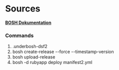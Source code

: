 # Sources

[**BOSH Dokumentation**](https://bosh.io/docs/create-release/)

### Commands

1. .underbosh-dsf2
2. bosh create-release --force --timestamp-version
3. bosh upload-release
4. bosh -d rubyapp deploy manifest2.yml
